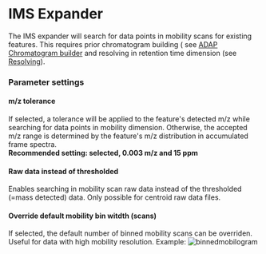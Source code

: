 # IMS Expander

The IMS expander will search for data points in mobility scans for existing features. This requires
prior chromatogram building (
see [ADAP Chromatogram builder](adap-chromatogram-builder.md#adap-chromatogram-builder) and
resolving in retention time dimension (see [Resolving](local-minimum-resolver.md)).

### Parameter settings

#### m/z tolerance

If selected, a tolerance will be applied to the feature's detected m/z while searching for data
points in mobility dimension. Otherwise, the accepted m/z range is determined by the feature's m/z
distribution in accumulated frame spectra.  
**Recommended setting: selected, 0.003 m/z and 15 ppm**

#### Raw data instead of thresholded

Enables searching in mobility scan raw data instead of the thresholded (=mass detected) data. Only
possible for centroid raw data files.

#### Override default mobility bin witdth (scans)

If selected, the default number of binned mobility scans can be overriden. Useful for data with high
mobility resolution. Example: ![binnedmobilogram](../img/imsworkflow/binnedmobilogram.png)
